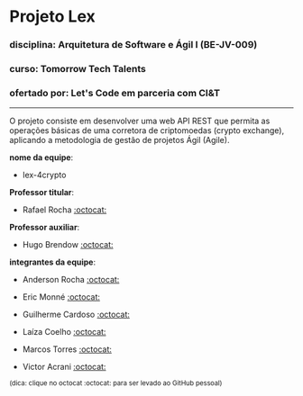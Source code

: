 # Projeto Lex

### disciplina: Arquitetura de Software e Ágil I (BE-JV-009)
### curso: Tomorrow Tech Talents
### ofertado por: Let's Code em parceria com CI&T

---

O projeto consiste em desenvolver uma web API REST que permita as operações básicas de uma corretora de criptomoedas (crypto exchange), aplicando a metodologia de gestão de projetos Ágil (Agile).

**nome da equipe**:
- lex-4crypto

**Professor titular**:
- Rafael Rocha [:octocat:](https://github.com/rafarocha)

**Professor auxiliar**:
- Hugo Brendow [:octocat:](https://github.com/hugobrendow)

**integrantes da equipe**:
- Anderson Rocha [:octocat:](https://github.com/andersonrocha81)

- Eric Monné [:octocat:](https://github.com/ericmonne)

- Guilherme Cardoso [:octocat:](https://github.com/glottocardoso)

- Laíza Coelho [:octocat:](https://github.com/laizacoelho)

- Marcos Torres [:octocat:](https://github.com/marcmam2)

- Victor Acrani [:octocat:](https://github.com/Victor-Acrani)

<sub>(dica: clique no octocat :octocat: para ser levado ao GitHub pessoal)</sub>
